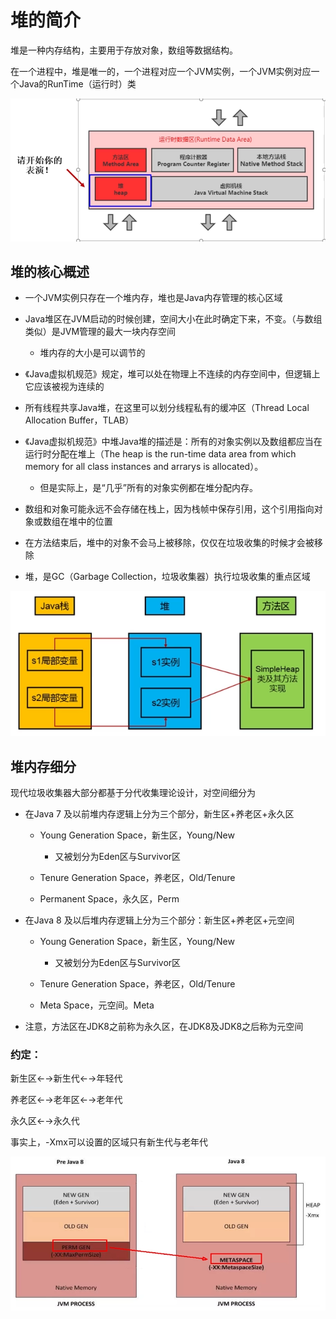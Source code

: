 # 堆的简介

堆是一种内存结构，主要用于存放对象，数组等数据结构。

在一个进程中，堆是唯一的，一个进程对应一个JVM实例，一个JVM实例对应一个Java的RunTime（运行时）类

![image.png](_images/1599222679177-1716ddb5-bc51-43b6-88bb-03a0851c62d7.png) 



## 堆的核心概述

-   一个JVM实例只存在一个堆内存，堆也是Java内存管理的核心区域
-   Java堆区在JVM启动的时候创建，空间大小在此时确定下来，不变。（与数组类似）是JVM管理的最大一块内存空间

    -   堆内存的大小是可以调节的

-   《Java虚拟机规范》规定，堆可以处在物理上不连续的内存空间中，但逻辑上它应该被视为连续的
-   所有线程共享Java堆，在这里可以划分线程私有的缓冲区（Thread Local Allocation      Buffer，TLAB）
-   《Java虚拟机规范》中堆Java堆的描述是：所有的对象实例以及数组都应当在运行时分配在堆上（The heap is the      run-time data area from which memory for all class instances and arrarys      is allocated）。

    -   但是实际上，是“几乎”所有的对象实例都在堆分配内存。

-   数组和对象可能永远不会存储在栈上，因为栈帧中保存引用，这个引用指向对象或数组在堆中的位置
-   在方法结束后，堆中的对象不会马上被移除，仅仅在垃圾收集的时候才会被移除
-   堆，是GC（Garbage Collection，垃圾收集器）执行垃圾收集的重点区域

![image.png](_images/1599222679456-7a7a3198-e8ad-4a41-8d15-993e51c41482.png)



## 堆内存细分

现代垃圾收集器大部分都基于分代收集理论设计，对空间细分为

-   在Java 7 及以前堆内存逻辑上分为三个部分，新生区+养老区+永久区

    -   Young      Generation Space，新生区，Young/New

        -   又被划分为Eden区与Survivor区

    -   Tenure      Generation Space，养老区，Old/Tenure
    -   Permanent Space，永久区，Perm

-   在Java 8 及以后堆内存逻辑上分为三个部分：新生区+养老区+元空间

    -   Young      Generation Space，新生区，Young/New

        -   又被划分为Eden区与Survivor区

    -   Tenure      Generation Space，养老区，Old/Tenure
    -   Meta Space，元空间。Meta

-   注意，方法区在JDK8之前称为永久区，在JDK8及JDK8之后称为元空间

 

### 约定：

新生区←→新生代←→年轻代

养老区←→老年区←→老年代

永久区←→永久代

 

事实上，-Xmx可以设置的区域只有新生代与老年代

![image.png](_images/1599222680501-0b05f58a-f29e-4cbe-8155-2a60d8007fac.png)